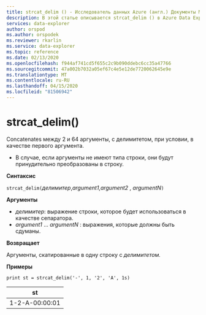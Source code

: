 ```yaml
---
title: strcat_delim () - Исследователь данных Azure (англ.) Документы Майкрософт
description: В этой статье описывается strcat_delim () в Azure Data Explorer.
services: data-explorer
author: orspod
ms.author: orspodek
ms.reviewer: rkarlin
ms.service: data-explorer
ms.topic: reference
ms.date: 02/13/2020
ms.openlocfilehash: f944af741cd5f655c2c9b090ddebc6cc35a47766
ms.sourcegitcommit: 47a002b7032a05ef67c4e5e12de7720062645e9e
ms.translationtype: MT
ms.contentlocale: ru-RU
ms.lasthandoff: 04/15/2020
ms.locfileid: "81506942"
---
```

# <a name="strcat_delim"></a>strcat_delim()

Concatenates между 2 и 64 аргументы, с делимитетом, при условии, в качестве первого аргумента.

 * В случае, если аргументы не имеют типа строки, они будут принудительно преобразованы в строку.

**Синтаксис**

`strcat_delim(`*делимитер*,*argument1*,*argument2* , *argumentN*`)`

**Аргументы**

* *делимитер*: выражение строки, которое будет использоваться в качестве сепаратора.
* *argument1* ... *argumentN* : выражения, которые должны быть сдуманы.

**Возвращает**

Аргументы, скатированные в одну строку с *делимитетом.*

**Примеры**

```kusto
print st = strcat_delim('-', 1, '2', 'A', 1s)

```

|st|
|---|
|1-2-A-00:00:01|